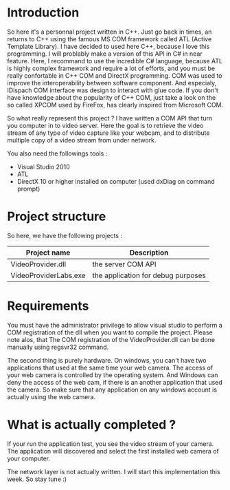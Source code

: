 # Introduction

So here it's a personnal project written in C++. Just go back in times, an returns to C++ using the famous MS COM framework called ATL (Active Template Library). I have decided to used here C++, because I love this programming. I will problably make a version of this API in C# in near feature. Here, I recommand to use the incredible C# language, because ATL is highly complex framework and require a lot of efforts, and you must be really confortable in C++ COM and DirectX programming. COM was used to improve the interoperability between software component. And especialy, IDispach COM interface was design to interact with glue code. If you don't have knowledge about the popularity of C++ COM, just take a look on the so called XPCOM used by FireFox, has clearly inspired from Microsoft COM.  

So what really represent this project ? I have written a COM API that turn you computer in to video server. Here the goal is to retrieve the video stream of any type of video capture like your webcam, and to distribute multiple copy of a video stream from under network.

You also need the followings tools :

* Visual Studio 2010
* ATL
* DirectX 10 or higher installed on computer (used dxDiag on command prompt)


# Project structure

So here, we have the following projects :

| Project name                 | Description                               |
| ---------------------------- | ----------------------------------------- |
| VideoProvider.dll            | the server COM API                        |
| VideoProviderLabs.exe        | the application for debug purposes        |


# Requirements

You must have the administrator privilege to allow visual studio to perform a COM registration of the dll when you want to compile the project. Please note alos, that The COM registration of the VideoProvider.dll can be done manually using regsvr32 command.

The second thing is purely hardware. On windows, you can't have two applications that used at the same time your web camera. The access of your web camera is controlled by the operating system. And Windows can deny the access of the web cam, if there is an another application that used the camera. So make sure that any application on any windows account is actually using the web camera.

# What is actually completed ?

If your run the application test, you see the video stream of your camera. The application will discovered and select the first installed web camera of your computer.

The network layer is not actually written. I will start this implementation this week. So stay tune :)


